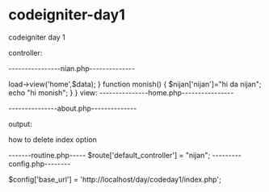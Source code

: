 codeigniter-day1
================

codeigniter day 1


controller:

----------------nian.php--------------

<?php 


class nijan extends CI_Controller
{
  function index()
	{
		$data['hi']="hi da nijssssan";
                $data['ji']="hi da nijssssan";
		
		echo "hello world";
		
		
		
		$this->load->view('home',$data);
		}
	function monish()
	{
	
	      $nijan['nijan']="hi da nijan";
	      
	      
	
		echo "hi monish";
	}
}

view:

---------------home.php----------------


<?php $hi ?>
<?php $hi ?>
---------------about.php--------------


<?php $nijan ?>

output:







how to delete index option

  -------routine.php-----
$route['default_controller'] = "nijan";
---------config.php--------

$config['base_url']	= 'http://localhost/day/codeday1/index.php';




